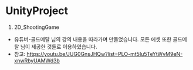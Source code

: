 # UnityProject
1. 2D_ShootingGame
- 유튜버-골드메탈 님의 강의 내용을 따라가며 만들었습니다. 모든 에셋 또한 골드메탈 님이 제공한 것들로 이용하였습니다.
- 참고: https://youtu.be/JUG0GnsJHQw?list=PLO-mt5Iu5TeYtWvM9eN-xnwRbyUAMWd3b

